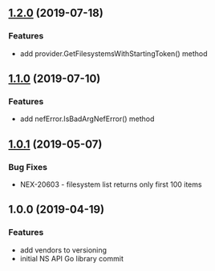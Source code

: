 
<a name="1.2.0"></a>
## [1.2.0](https://github.com/Nexenta/go-nexentastor/compare/1.1.0...1.2.0) (2019-07-18)

### Features

* add provider.GetFilesystemsWithStartingToken() method


<a name="1.1.0"></a>
## [1.1.0](https://github.com/Nexenta/go-nexentastor/compare/1.0.1...1.1.0) (2019-07-10)

### Features

* add nefError.IsBadArgNefError() method


<a name="1.0.1"></a>
## [1.0.1](https://github.com/Nexenta/go-nexentastor/compare/1.0.0...1.0.1) (2019-05-07)

### Bug Fixes

* NEX-20603 - filesystem list returns only first 100 items


<a name="1.0.0"></a>
## 1.0.0 (2019-04-19)

### Features

* add vendors to versioning
* initial NS API Go library commit

